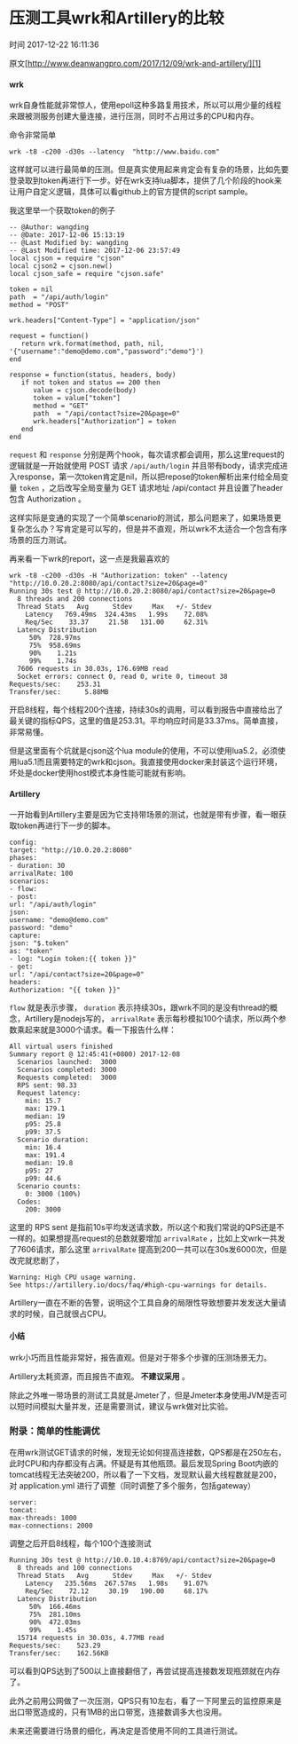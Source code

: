# 压测工具wrk和Artillery的比较

 时间 2017-12-22 16:11:36  

原文[http://www.deanwangpro.com/2017/12/09/wrk-and-artillery/][1]


#### wrk 

wrk自身性能就非常惊人，使用epoll这种多路复用技术，所以可以用少量的线程来跟被测服务创建大量连接，进行压测，同时不占用过多的CPU和内存。

命令非常简单

    wrk -t8 -c200 -d30s --latency  "http://www.baidu.com"
    

这样就可以进行最简单的压测。但是真实使用起来肯定会有复杂的场景，比如先要登录取到token再进行下一步。好在wrk支持lua脚本，提供了几个阶段的hook来让用户自定义逻辑，具体可以看github上的官方提供的script sample。

我这里举一个获取token的例子

    -- @Author: wangding
    -- @Date: 2017-12-06 15:13:19
    -- @Last Modified by: wangding
    -- @Last Modified time: 2017-12-06 23:57:49
    local cjson = require "cjson"
    local cjson2 = cjson.new()
    local cjson_safe = require "cjson.safe"
    
    token = nil
    path  = "/api/auth/login"
    method = "POST"
    
    wrk.headers["Content-Type"] = "application/json"
    
    request = function()
       return wrk.format(method, path, nil, '{"username":"demo@demo.com","password":"demo"}')
    end
    
    response = function(status, headers, body)
       if not token and status == 200 then
          value = cjson.decode(body)
          token = value["token"]
          method = "GET"
          path  = "/api/contact?size=20&page=0"
          wrk.headers["Authorization"] = token
       end
    end
    

`request` 和 `response` 分别是两个hook，每次请求都会调用，那么这里request的逻辑就是一开始就使用 POST 请求 `/api/auth/login` 并且带有body，请求完成进入response，第一次token肯定是nil，所以把repose的token解析出来付给全局变量 `token` ，之后改写全局变量为 GET 请求地址 /api/contact 并且设置了header包含 Authorization 。 

这样实际是变通的实现了一个简单scenario的测试，那么问题来了，如果场景更复杂怎么办？写肯定是可以写的，但是并不直观，所以wrk不太适合一个包含有序场景的压力测试。

再来看一下wrk的report，这一点是我最喜欢的

    wrk -t8 -c200 -d30s -H "Authorization: token" --latency "http://10.0.20.2:8080/api/contact?size=20&page=0"
    Running 30s test @ http://10.0.20.2:8080/api/contact?size=20&page=0
      8 threads and 200 connections
      Thread Stats   Avg      Stdev     Max   +/- Stdev
        Latency   769.49ms  324.43ms   1.99s    72.08%
        Req/Sec    33.37     21.58   131.00     62.31%
      Latency Distribution
         50%  728.97ms
         75%  958.69ms
         90%    1.21s
         99%    1.74s
      7606 requests in 30.03s, 176.69MB read
      Socket errors: connect 0, read 0, write 0, timeout 38
    Requests/sec:    253.31
    Transfer/sec:      5.88MB
    

开启8线程，每个线程200个连接，持续30s的调用，可以看到报告中直接给出了最关键的指标QPS，这里的值是253.31。平均响应时间是33.37ms。简单直接，非常易懂。

但是这里面有个坑就是cjson这个lua module的使用，不可以使用lua5.2，必须使用lua5.1而且需要特定的wrk和cjson。我直接使用docker来封装这个运行环境，坏处是docker使用host模式本身性能可能就有影响。

#### Artillery 

一开始看到Artillery主要是因为它支持带场景的测试，也就是带有步骤，看一眼获取token再进行下一步的脚本。

    config:
    target: "http://10.0.20.2:8080"
    phases:
    - duration: 30
    arrivalRate: 100
    scenarios:
    - flow:
    - post:
    url: "/api/auth/login"
    json:
    username: "demo@demo.com"
    password: "demo"
    capture:
    json: "$.token"
    as: "token"
    - log: "Login token:{{ token }}"
    - get:
    url: "/api/contact?size=20&page=0"
    headers:
    Authorization: "{{ token }}"
    

`flow` 就是表示步骤， `duration` 表示持续30s，跟wrk不同的是没有thread的概念，Artillery是nodejs写的， `arrivalRate` 表示每秒模拟100个请求，所以两个参数乘起来就是3000个请求。看一下报告什么样： 

    All virtual users finished
    Summary report @ 12:45:41(+0800) 2017-12-08
      Scenarios launched:  3000
      Scenarios completed: 3000
      Requests completed:  3000
      RPS sent: 98.33
      Request latency:
        min: 15.7
        max: 179.1
        median: 19
        p95: 25.8
        p99: 37.5
      Scenario duration:
        min: 16.4
        max: 191.4
        median: 19.8
        p95: 27
        p99: 44.6
      Scenario counts:
        0: 3000 (100%)
      Codes:
        200: 3000
    

这里的 RPS sent 是指前10s平均发送请求数，所以这个和我们常说的QPS还是不一样的。如果想提高request的总数就要增加 `arrivalRate` ，比如上文wrk一共发了7606请求，那么这里 `arrivalRate` 提高到200一共可以在30s发6000次，但是改完就悲剧了， 

    Warning: High CPU usage warning.
    See https://artillery.io/docs/faq/#high-cpu-warnings for details.
    

Artillery一直在不断的告警，说明这个工具自身的局限性导致想要并发发送大量请求的时候，自己就很占CPU。

#### 小结 

wrk小巧而且性能非常好，报告直观。但是对于带多个步骤的压测场景无力。

Artillery太耗资源，而且报告不直观。 **不建议采用** 。 

除此之外唯一带场景的测试工具就是Jmeter了，但是Jmeter本身使用JVM是否可以短时间模拟大量并发，还是需要测试，建议与wrk做对比实验。

### 附录：简单的性能调优 

在用wrk测试GET请求的时候，发现无论如何提高连接数，QPS都是在250左右，此时CPU和内存都没有占满。怀疑是有其他瓶颈。最后发现Spring Boot内嵌的tomcat线程无法突破200，所以看了一下文档，发现默认最大线程数就是200，对 application.yml 进行了调整（同时调整了多个服务，包括gateway） 

    server:
    tomcat:
    max-threads: 1000
    max-connections: 2000
    

调整之后开启8线程，每个100个连接测试

    Running 30s test @ http://10.0.10.4:8769/api/contact?size=20&page=0
      8 threads and 100 connections
      Thread Stats   Avg      Stdev     Max   +/- Stdev
        Latency   235.56ms  267.57ms   1.98s    91.07%
        Req/Sec    72.12     30.19   190.00     68.17%
      Latency Distribution
         50%  166.46ms
         75%  281.10ms
         90%  472.03ms
         99%    1.45s
      15714 requests in 30.03s, 4.77MB read
    Requests/sec:    523.29
    Transfer/sec:    162.56KB
    

可以看到QPS达到了500以上直接翻倍了，再尝试提高连接数发现瓶颈就在内存了。

此外之前用公网做了一次压测，QPS只有10左右，看了一下阿里云的监控原来是出口带宽造成的，只有1MB的出口带宽，连接数调多大也没用。

未来还需要进行场景的细化，再决定是否使用不同的工具进行测试。


[1]: http://www.deanwangpro.com/2017/12/09/wrk-and-artillery/
